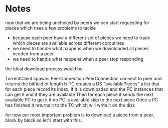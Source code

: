 # Notes

now that we are being unchoked by peers we can start requesting for pieces which rises a few problems to tackle

- because each peer have a different set of pieces we need to track which pieces are available across different coroutines
- we need to handle what happens when we downloaded all pieces needed from a peer
- we need to handle what happens when a peer stop responding

the ideal download process would be

TorrentClient spawns PeerConnection
PeerConnection connect to peer and returns the bitfield of length N
TC creates a DS "availablePieces" a list that for each piece record its index, if it is downloaded and the PC instances that can get it and if they are available
Then for each piece it sends the next available PC to get it if no PC is available skip to the next piece
Once a PC has finished it returns it to the TC which will write it on the disk


for now our most important problem is to download a piece from a peer, block by block so let's start with this.

